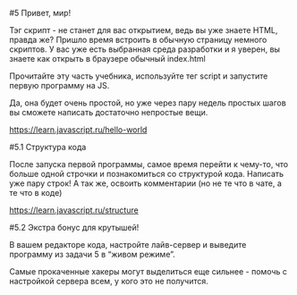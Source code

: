 #5 Привет, мир! 

Тэг скрипт - не станет для вас открытием, ведь вы уже знаете HTML, правда же? 
Пришло время встроить в обычную страницу немного скриптов. 
У вас уже есть выбранная среда разработки и я уверен, вы знаете как открыть в браузере обычный index.html

Прочитайте эту часть учебника, используйте тег script и запустите первую программу на JS.

Да, она будет очень простой, но уже через пару недель простых шагов вы сможете написать достаточно непростые вещи. 

https://learn.javascript.ru/hello-world

#5.1 Структура кода

После запуска первой программы, самое время перейти к чему-то, что больше одной строчки и познакомиться со структурой кода.
Написать уже пару строк! 
А так же, освоить комментарии 
(но не те что в чате, а те что в коде) 

https://learn.javascript.ru/structure

#5.2 Экстра бонус для крутышей!

В вашем редакторе кода, настройте лайв-сервер и выведите программу из задачи 5 в “живом режиме”.

Самые прокаченные хакеры могут выделиться еще сильнее - помочь с настройкой сервера всем, у кого это не получится.